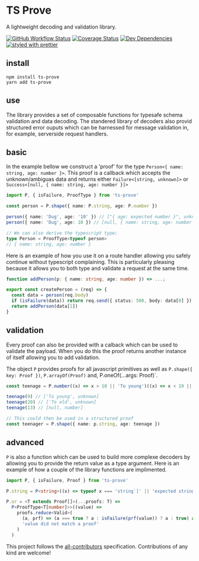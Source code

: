 # TS Prove

A lightweight decoding and validation library.

[![GitHub Workflow Status](https://img.shields.io/github/workflow/status/Pingid/ts-prove/CI)](https://github.com/Pingid/ts-prove/actions)
[![Coverage Status](https://coveralls.io/repos/github/Pingid/ts-prove/badge.svg?branch=master)](https://coveralls.io/github/Pingid/ts-prove?branch=master)
[![Dev Dependencies](https://david-dm.org/Pingid/ts-prove/dev-status.svg)](https://david-dm.org/Pingid/ts-prove)
[![styled with prettier](https://img.shields.io/badge/styled_with-prettier-ff69b4.svg)](https://github.com/prettier/prettier)

## install

```
npm install ts-prove
yarn add ts-prove
```

## use

The library provides a set of composable functions for typesafe schema validation and data decoding. The standered library of decoders also provid structured error ouputs which can be harnessed for message validation in, for example, serverside request handlers.

## basic

In the example bellow we construct a 'proof' for the type `Person<{ name: string, age: number }>`. This proof is a callback which accepts the unknown/ambiguas data and returns either `Failure<[string, unknown]>` or `Success<[null, { name: string, age: number }]>`

```ts
import P, { isFailure, ProofType } from 'ts-prove'

const person = P.shape({ name: P.string, age: P.number })

person({ name: 'Dug', age: '10' }) // ["{ age: expected number }", unknown]
person({ name: 'Dug', age: 10 }) // [null, { name: string, age: number ]

// We can also derive the typescript type;
type Person = ProofType<typeof person>
// { name: string, age: number }
```

Here is an example of how you use it on a route handler allowing you safely continue without typescript complaining. This is particularly pleasing because it allows you to both type and validate a request at the same time.

```ts
function addPerson(p: { name: string, age: number }) => ...;

export const createPerson = (req) => {
  const data = person(req.body)
  if (isFailure(data)) return req.send({ status: 500, body: data[0] })
  return addPerson(data[1])
}
```

## validation

Every proof can also be provided with a calback which can be used to validate the payload. When you do this the proof returns another instance of itself allowing you to add validation.

The object `P` provides proofs for all javascript primitives as well as `P.shape({ key: Proof })`, `P.arrayOf(Proof)` and, P.oneOf(...args: Proof)`.

```ts
const teenage = P.number((x) => x > 10 || 'To young')((x) => x < 19 || 'To old')

teenage(9) // ['To young', unknown]
teenage(20) // ['To old', unknown]
teenage(13) // [null, number]

// This could then be used in a structured proof
const teenager = P.shape({ name: p.string, age: teenage })
```

## advanced

`P` is also a function which can be used to build more complexe decoders by allowing you to provide the return value as a type argument. Here is an example of how a couple of the library functions are implimented.

```ts
import P, { isFailure, Proof } from 'ts-prove'

P.string = P<string>((x) => typeof x === 'string`]' || 'expected string')

P.or = <T extends Proof[]>(...proofs: T) =>
  P<ProofType<T[number]>>((value) =>
    proofs.reduce<Valid>(
      (a, prf) => (a === true ? a : isFailure(prf(value)) ? a : true) as any,
      'value did not match a proof'
    )
  )
```

This project follows the [all-contributors](https://github.com/kentcdodds/all-contributors) specification. Contributions of any kind are welcome!
